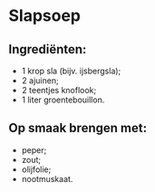 # Slapsoep

## Ingrediënten:

* 1 krop sla (bijv. ijsbergsla);
* 2 ajuinen;
* 2 teentjes knoflook;
* 1 liter groentebouillon.

## Op smaak brengen met:

* peper;
* zout;
* olijfolie;
* nootmuskaat.